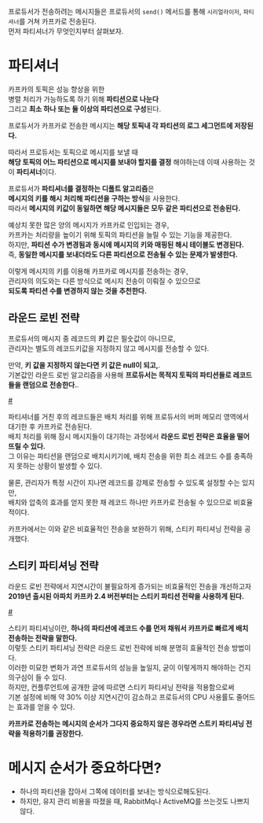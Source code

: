프로듀서가 전송하려는 메시지들은 프로듀서의 `send()` 메서드를 통해 `시리얼라이저`, `파티셔너`를 거쳐 카프카로 전송된다.   
먼저 파티셔너가 무엇인지부터 살펴보자.   

# 파티셔너 
       
카프카의 토픽은 성능 향상을 위한   
병렬 처리가 가능하도록 하기 위해 **파티션으로 나눈다**    
그리고 **최소 하나 또는 둘 이상의 파티션으로 구성**된다.          
    
프로듀서가 카프카로 전송한 메시지는 **해당 토픽내 각 파티션의 로그 세그먼트에 저장된다.**    
   
따라서 프로듀서는 토픽으로 메시지를 보낼 때        
**해당 토픽의 어느 파티션으로 메시지를 보내야 할지를 결정** 해야하는데 이때 사용하는 것이 **파티셔너**이다.        
  
프로듀서가 **파티셔너를 결정하는 디폴트 알고리즘**은       
**메시지의 키를 해시 처리해 파티션을 구하는 방식**을 사용한다.      
따라서 **메시지의 키값이 동일하면 해당 메시지들은 모두 같은 파티션으로 전송된다.**      
    
예상치 못한 많은 양의 메시지가 카프카로 인입되는 경우,         
카프카는 처리량을 높이기 위해 토픽의 파티션을 늘릴 수 있는 기능을 제공한다.         
하지만, **파티션 수가 변경됨과 동시에 메시지의 키와 매핑된 해시 테이블도 변경된다.**     
즉, **동일한 메시지를 보내더라도 다른 파티션으로 전송될 수 있는 문제가 발생한다.**      
  
이렇게 메시지의 키를 이용해 카프카로 메시지를 전송하는 경우,     
관리자의 의도와는 다른 방식으로 메시지 전송이 이뤄질 수 있으므로      
**되도록 파티션 수를 변경하지 않는 것을 추천한다.**   

## 라운드 로빈 전략 
      
프로듀서의 메시지 중 레코드의 **키** 값은 필숫값이 아니므로,          
관리자는 별도의 레코드키값을 지정하지 않고 메시지를 전송할 수 있다.     
    
만약, **키 값을 지정하지 않는다면 키 값은 null이 되고,**.       
기본값인 라운드 로빈 알고리즘을 사용해 **프로듀서는 목적지 토픽의 파티션들로 레코드들을 랜덤으로 전송한다.**.    

[#](#)
  
파티셔너를 거친 후의 레코드들은 배치 처리를 위해 프로듀서의 버퍼 메모리 영역에서 대기한 후 카프카로 전송된다.        
배치 처리를 위해 잠시 메시지들이 대기하는 과정에서 **라운드 로빈 전략은 효율을 떨어뜨릴 수 있다.**        
그 이유는 파티션을 랜덤으로 배치시키기에, 배치 전송을 위한 최소 레코드 수를 충족하지 못하는 상황이 발생할 수 있다.       

물론, 관리자가 특정 시간이 지나면 레코드를 강제로 전송할 수 있도록 설정할 수는 있지만,     
배치와 압축의 효과를 얻지 못한 채 레코드 하나만 카프카로 전송될 수 있으므로 비효율적이다.   

카프카에서는 이와 같은 비효율적인 전송을 보완하기 위해, 스티키 파티셔닝 전략을 공개했다.   

## 스티키 파티셔닝 전략    
   
라운드 로빈 전략에서 지연시간이 불필요하게 증가되는 비효율적인 전송을 개선하고자           
**2019년 출시된 아파치 카프카 2.4 버전부터는 스티키 파티션 전략을 사용하게 된다.**         

[#](#)
       
스티키 파티셔닝이란, **하나의 파티션에 레코드 수를 먼저 채워서 카프카로 빠르게 배치 전송하는 전략을 말한다.**      
이렇듯 스티키 파티셔닝 전략은 라운드 로빈 전략에 비해 분명히 효율적인 전송 방법이다.     
이러한 미묘한 변화가 과연 프로듀서의 성능을 높일지, 굳이 이렇게까지 해야하는 건지 의구심이 들 수 있다.     
하지만, 컨플루언트에 공개한 글에 따르면 스티키 파티셔닝 전략을 적용함으로써         
기본 설정에 비해 약 30% 이상 지연시간이 감소하고 프로듀서의 CPU 사용률도 줄어드는 효과를 얻을 수 있다.      
  
**카프카로 전송하는 메시지의 순서가 그다지 중요하지 않은 경우라면 스트키 파티셔닝 전략을 적용하기를 권장한다.**     

# 메시지 순서가 중요하다면?   

* 하나의 파티션을 잡아서 그쪽에 데이터를 보내는 방식으로해도된다.      
* 하지만, 유지 관리 비용을 따졌을 때, RabbitMq나 ActiveMQ를 쓰는것도 나쁘지 않다.  





